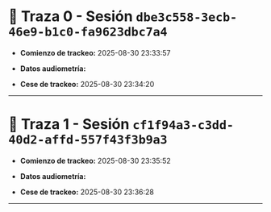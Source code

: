 # 🔹 Traza 0 - Sesión `dbe3c558-3ecb-46e9-b1c0-fa9623dbc7a4`

- **Comienzo de trackeo:** 2025-08-30 23:33:57
- **Datos audiometría:**

- **Cese de trackeo:** 2025-08-30 23:34:20

---

# 🔹 Traza 1 - Sesión `cf1f94a3-c3dd-40d2-affd-557f43f3b9a3`

- **Comienzo de trackeo:** 2025-08-30 23:35:52
- **Datos audiometría:**

- **Cese de trackeo:** 2025-08-30 23:36:28

---

